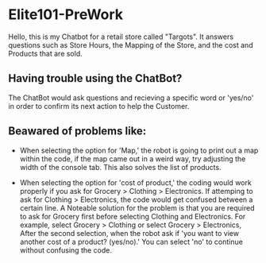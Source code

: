 # Elite101-PreWork

Hello, this is my Chatbot for a retail store called "Targots". 
It answers questions such as Store Hours, the Mapping of the Store, 
and the cost and Products that are sold.

## Having trouble using the ChatBot?

The ChatBot would ask questions and recieving a specific word 
or 'yes/no' in order to confirm its next action to help the Customer.

## Beawared of problems like:

- When selecting the option for 'Map,' the robot is going to print out
  a map within the code, if the map came out in a weird way, try 
  adjusting the width of the console tab. This also solves the list of
  products.

- When selecting the option for 'cost of product,' the coding would work
  properly if you ask for Grocery > Clothing > Electronics. If attemping
  to ask for Clothing > Electronics, the code would get confused between
  a certain line. A Noteable solution for the problem is that you are
  required to ask for Grocery first before selecting Clothing and Electronics.
  For example, select Grocery > Clothing or select Grocery > Electronics,
  After the second selection, when the robot ask if 'you want to view
  another cost of a product? (yes/no).' You can select 'no' to continue
  without confusing the code.
